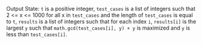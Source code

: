 Output State: `t` is a positive integer, `test_cases` is a list of integers such that 2 <= x <= 1000 for all x in `test_cases` and the length of `test_cases` is equal to `t`, `results` is a list of integers such that for each index `i`, `results[i]` is the largest `y` such that `math.gcd(test_cases[i], y) + y` is maximized and `y` is less than `test_cases[i]`.